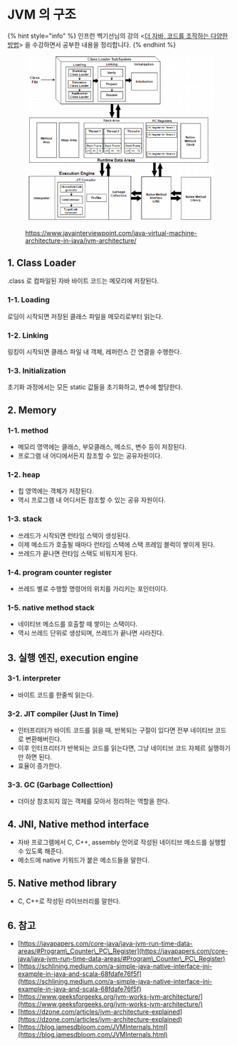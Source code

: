 # JVM 의 구조

{% hint style="info" %}
인프런 백기선님의 강의 <[더 자바, 코드를 조작하는 다양한 방법](https://www.inflearn.com/course/the-java-code-manipulation/dashboard)> 을 수강하면서 공부한 내용을 정리합니다.&#x20;
{% endhint %}



<figure><img src="../../.gitbook/assets/image (15) (1).png" alt=""><figcaption><p><a href="https://www.javainterviewpoint.com/java-virtual-machine-architecture-in-java/jvm-architecture/">https://www.javainterviewpoint.com/java-virtual-machine-architecture-in-java/jvm-architecture/</a></p></figcaption></figure>



## 1. Class Loader&#x20;

.class 로 컴파일된 자바 바이트 코드는 메모리에 저장된다.&#x20;

### 1-1. Loading&#x20;

로딩이 시작되면 저장된 클래스 파일을 메모리로부터 읽는다.&#x20;

### 1-2. Linking&#x20;

링킹이 시작되면 클래스 파일 내 객체, 레퍼런스 간 연결을 수행한다.&#x20;

### 1-3. Initialization&#x20;

초기화 과정에서는 모든 static 값들을 초기화하고, 변수에 할당한다.&#x20;



## 2. Memory&#x20;

### 1-1. method&#x20;

* 메모리 영역에는 클래스, 부모클래스, 메소드, 변수 등이 저장된다.&#x20;
* 프로그램 내 어디에서든지 참조할 수 있는 공유자원이다.&#x20;

### 1-2. heap&#x20;

* 힙 영역에는 객체가 저장된다.&#x20;
* 역시 프로그램 내 어디서든 참조할 수 있는 공유 자원이다.&#x20;

### 1-3. stack&#x20;

* 쓰레드가 시작되면 런타임 스택이 생성된다.&#x20;
* 이제 메소드가 호출될 때마다 런타임 스택에 스택 프레임 블럭이 쌓이게 된다.&#x20;
* 쓰레드가 끝나면 런타임 스택도 비워지게 된다.&#x20;

### 1-4. program counter register&#x20;

* 쓰레드 별로 수행할 명령어의 위치를 가리키는 포인터이다.&#x20;

### 1-5. native method stack&#x20;

* 네이티브 메소드를 호출할 때 쌓이는 스택이다.&#x20;
* 역시 쓰레드 단위로 생성되며, 쓰레드가 끝나면 사라진다.&#x20;



## 3. 실행 엔진, execution engine&#x20;

### 3-1. interpreter&#x20;

* 바이트 코드를 한줄씩 읽는다.&#x20;

### 3-2. JIT compiler (Just In Time)&#x20;

* 인터프리터가 바이트 코드를 읽을 때, 반복되는 구절이 있다면 전부 네이티브 코드로 변환해버린다.&#x20;
* 이후 인터프리터가 반복되는 코드를 읽는다면, 그냥 네이티브 코드 자체르 실행하기만 하면 된다.&#x20;
* 효율이 증가한다.&#x20;

### 3-3. GC (Garbage Collecttion)&#x20;

* 더이상 참조되지 않는 객체를 모아서 정리하는 역할을 한다.&#x20;



## 4. JNI, Native method interface&#x20;

* 자바 프로그램에서 C, C++, assembly 언어로 작성된 네이티브 메소드를 실행할 수 있도록 해준다.&#x20;
* 메소드에 native 키워드가 붙은 메소드들을 말한다.&#x20;



## 5. Native method library&#x20;

* C, C++로 작성된 라이브러리를 말한다.&#x20;



## 6. 참고&#x20;

* [https://javapapers.com/core-java/java-jvm-run-time-data-areas/#Program\_Counter\_PC\_Register](https://javapapers.com/core-java/java-jvm-run-time-data-areas/#Program\_Counter\_PC\_Register)
* [https://schlining.medium.com/a-simple-java-native-interface-jni-example-in-java-and-scala-68fdafe76f5f](https://schlining.medium.com/a-simple-java-native-interface-jni-example-in-java-and-scala-68fdafe76f5f)
* [https://www.geeksforgeeks.org/jvm-works-jvm-architecture/](https://www.geeksforgeeks.org/jvm-works-jvm-architecture/)
* [https://dzone.com/articles/jvm-architecture-explained](https://dzone.com/articles/jvm-architecture-explained)
* [https://blog.jamesdbloom.com/JVMInternals.html](https://blog.jamesdbloom.com/JVMInternals.html)

